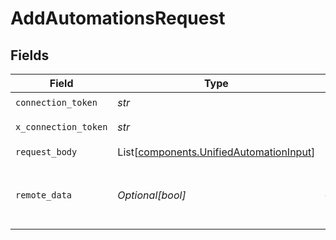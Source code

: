 # AddAutomationsRequest


## Fields

| Field                                                                                        | Type                                                                                         | Required                                                                                     | Description                                                                                  |
| -------------------------------------------------------------------------------------------- | -------------------------------------------------------------------------------------------- | -------------------------------------------------------------------------------------------- | -------------------------------------------------------------------------------------------- |
| `connection_token`                                                                           | *str*                                                                                        | :heavy_check_mark:                                                                           | N/A                                                                                          |
| `x_connection_token`                                                                         | *str*                                                                                        | :heavy_check_mark:                                                                           | The connection token                                                                         |
| `request_body`                                                                               | List[[components.UnifiedAutomationInput](../../models/components/unifiedautomationinput.md)] | :heavy_check_mark:                                                                           | N/A                                                                                          |
| `remote_data`                                                                                | *Optional[bool]*                                                                             | :heavy_minus_sign:                                                                           | Set to true to include data from the original Marketingautomation software.                  |